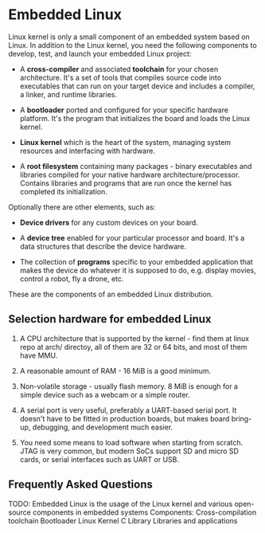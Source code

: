 # Embedded Linux

Linux kernel is only a small component of an embedded system
based on Linux. In addition to the Linux kernel, you need the
following components to develop, test, and launch your embedded
Linux project:

- A **cross-compiler** and associated **toolchain** for your chosen architecture.
It's a set of tools that compiles source code into executables that can run on
your target device and includes a compiler, a linker, and runtime libraries.


- A **bootloader** ported and configured for your specific hardware platform. 
It's the program that initializes the board and loads the Linux kernel.

- **Linux kernel** which is the heart of the system, managing system resources and
interfacing with hardware.

- A **root filesystem** containing many packages - binary executables and libraries
compiled for your native hardware architecture/processor. Contains libraries and
programs that are run once the kernel has completed its initialization.

Optionally there are other elements, such as:

- **Device drivers** for any custom devices on your board.

- A **device tree** enabled for your particular processor and board. It's a data
structures that describe the device hardware.

- The collection of **programs** specific to your embedded application that makes
the device do whatever it is supposed to do, e.g. display movies, control a robot,
fly a drone, etc.

These are the components of an embedded Linux distribution.

## Selection hardware for embedded Linux

1. A CPU architecture that is supported by the kernel - find them at linux repo at
arch/ directoy, all of them are 32 or 64 bits, and most of them have MMU.

2. A reasonable amount of RAM - 16 MiB is a good minimum.

3. Non-volatile storage - usually flash memory. 8 MiB is enough for a simple device
such as a webcam or a simple router.

4. A serial port is very useful, preferably a UART-based serial port. It doesn't
have to be fitted in production boards, but makes board bring-up, debugging, and
development much easier.

5. You need some means to load software when starting from scratch. JTAG is very
common, but modern SoCs support SD and micro SD cards, or serial interfaces such
as UART or USB.

## Frequently Asked Questions

TODO:
Embedded Linux is the usage of the Linux kernel and various open-source components in embedded systems
Components:
Cross-compilation toolchain
Bootloader
Linux Kernel
C Library
Libraries and applications
